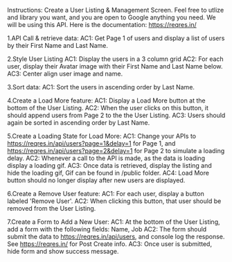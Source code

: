 Instructions:
Create a User Listing & Management Screen.
Feel free to utlize and library you want, and you are open to Google anything you need. We will be using this API. Here is the documentation: https://reqres.in/

1.API Call & retrieve data:
AC1: Get Page 1 of users and display a list of users by their First Name and Last Name.

2.Style User Listing
AC1: Display the users in a 3 column grid
AC2: For each user, display their Avatar image with their First Name and Last Name below.
AC3: Center align user image and name.

3.Sort data:
AC1: Sort the users in ascending order by Last Name.

4.Create a Load More feature:
AC1: Display a Load More button at the bottom of the User Listing.
AC2: When the user clicks on this button, it should append users from Page 2 to the the User Listing.
AC3: Users should again be sorted in ascending order by Last Name.

5.Create a Loading State for Load More:
AC1: Change your APIs to https://reqres.in/api/users?page=1&delay=1 for Page 1, and https://reqres.in/api/users?page=2&delay=1 for Page 2 to simulate a loading delay.
AC2: Whenever a call to the API is made, as the data is loading display a loading gif.
AC3: Once data is retrieved, display the listing and hide the loading gif, Gif can be found in /public folder.
AC4: Load More button should no longer display after new users are displayed.

6.Create a Remove User feature:
AC1: For each user, display a button labeled 'Remove User'.
AC2: When clicking this button, that user should be removed from the User Listing.

7.Create a Form to Add a New User:
AC1: At the bottom of the User Listing, add a form with the following fields: Name, Job
AC2: The form should submit the data to https://reqres.in/api/users, and console log the response. See https://reqres.in/ for Post Create info.
AC3: Once user is submitted, hide form and show success message.

